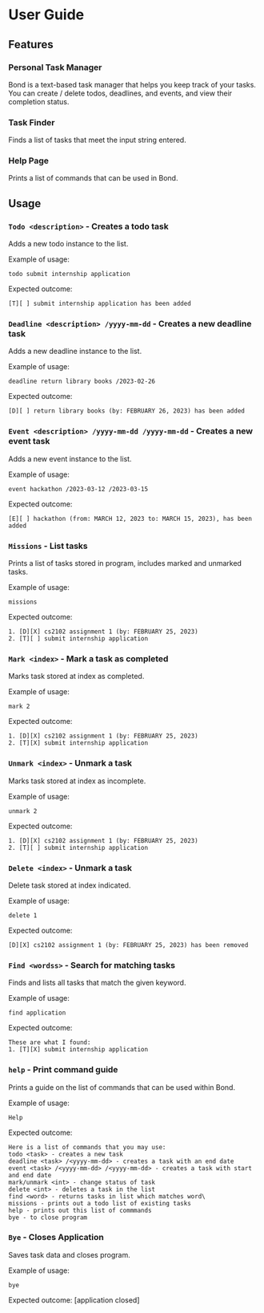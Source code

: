 # User Guide

## Features 

### Personal Task Manager

Bond is a text-based task manager that helps you keep track of your 
tasks. You can create / delete todos, deadlines, and events, and view 
their completion status. 


### Task Finder

Finds a list of tasks that meet the input string entered.

### Help Page
Prints a list of commands that can be used in Bond. 

## Usage

### `Todo <description>` - Creates a todo task
Adds a new todo instance to the list.

Example of usage:

`todo submit internship application`

Expected outcome:

```
[T][ ] submit internship application has been added
```

### `Deadline <description> /yyyy-mm-dd` - Creates a new deadline task
Adds a new deadline instance to the list.

Example of usage:

`deadline return library books /2023-02-26`

Expected outcome:

```
[D][ ] return library books (by: FEBRUARY 26, 2023) has been added
```

### `Event <description> /yyyy-mm-dd /yyyy-mm-dd` - Creates a new event task
Adds a new event instance to the list.

Example of usage:

`event hackathon /2023-03-12 /2023-03-15`

Expected outcome:

```
[E][ ] hackathon (from: MARCH 12, 2023 to: MARCH 15, 2023), has been added
```

### `Missions` - List tasks
Prints a list of tasks stored in program, includes marked and
unmarked tasks. 

Example of usage:

`missions`

Expected outcome:

```
1. [D][X] cs2102 assignment 1 (by: FEBRUARY 25, 2023)
2. [T][ ] submit internship application
```

### `Mark <index>` - Mark a task as completed
Marks task stored at index as completed.

Example of usage:

`mark 2`

Expected outcome:

```
1. [D][X] cs2102 assignment 1 (by: FEBRUARY 25, 2023)
2. [T][X] submit internship application
```

### `Unmark <index>` - Unmark a task
Marks task stored at index as incomplete.

Example of usage:

`unmark 2`

Expected outcome:

```
1. [D][X] cs2102 assignment 1 (by: FEBRUARY 25, 2023)
2. [T][ ] submit internship application
```

### `Delete <index>` - Unmark a task
Delete task stored at index indicated.

Example of usage:

`delete 1`

Expected outcome:

```
[D][X] cs2102 assignment 1 (by: FEBRUARY 25, 2023) has been removed
```

### `Find <wordss>` - Search for matching tasks
Finds and lists all tasks that match the given keyword.

Example of usage:

`find application`

Expected outcome:

```
These are what I found:
1. [T][X] submit internship application
```

### `help` - Print command guide
Prints a guide on the list of commands that can be used within Bond.

Example of usage:

`Help`

Expected outcome:

```
Here is a list of commands that you may use:
todo <task> - creates a new task
deadline <task> /<yyyy-mm-dd> - creates a task with an end date
event <task> /<yyyy-mm-dd> /<yyyy-mm-dd> - creates a task with start and end date
mark/unmark <int> - change status of task
delete <int> - deletes a task in the list
find <word> - returns tasks in list which matches word\
missions - prints out a todo list of existing tasks
help - prints out this list of commmands
bye - to close program
```

### `Bye` - Closes Application

Saves task data and closes program.

Example of usage:

`bye`

Expected outcome:
[application closed]